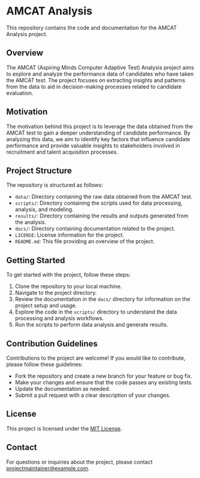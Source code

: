 # AMCAT Analysis

This repository contains the code and documentation for the AMCAT Analysis project.

## Overview

The AMCAT (Aspiring Minds Computer Adaptive Test) Analysis project aims to explore and analyze the performance data of candidates who have taken the AMCAT test. The project focuses on extracting insights and patterns from the data to aid in decision-making processes related to candidate evaluation.

## Motivation

The motivation behind this project is to leverage the data obtained from the AMCAT test to gain a deeper understanding of candidate performance. By analyzing this data, we aim to identify key factors that influence candidate performance and provide valuable insights to stakeholders involved in recruitment and talent acquisition processes.

## Project Structure

The repository is structured as follows:

- `data/`: Directory containing the raw data obtained from the AMCAT test.
- `scripts/`: Directory containing the scripts used for data processing, analysis, and modeling.
- `results/`: Directory containing the results and outputs generated from the analysis.
- `docs/`: Directory containing documentation related to the project.
- `LICENSE`: License information for the project.
- `README.md`: This file providing an overview of the project.

## Getting Started

To get started with the project, follow these steps:

1. Clone the repository to your local machine.
2. Navigate to the project directory.
3. Review the documentation in the `docs/` directory for information on the project setup and usage.
4. Explore the code in the `scripts/` directory to understand the data processing and analysis workflows.
5. Run the scripts to perform data analysis and generate results.

## Contribution Guidelines

Contributions to the project are welcome! If you would like to contribute, please follow these guidelines:

- Fork the repository and create a new branch for your feature or bug fix.
- Make your changes and ensure that the code passes any existing tests.
- Update the documentation as needed.
- Submit a pull request with a clear description of your changes.

## License

This project is licensed under the [MIT License](LICENSE).

## Contact

For questions or inquiries about the project, please contact [projectmaintainer@example.com](mailto:projectmaintainer@example.com).

